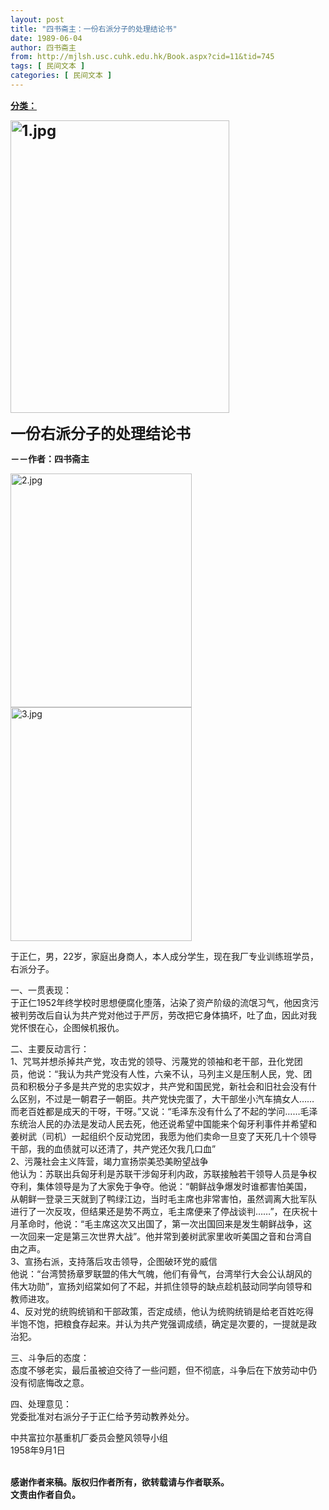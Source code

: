 ```yaml
---
layout: post
title: "四书斋主：一份右派分子的处理结论书"
date: 1989-06-04
author: 四书斋主
from: http://mjlsh.usc.cuhk.edu.hk/Book.aspx?cid=11&tid=745
tags: [ 民间文本 ]
categories: [ 民间文本 ]
---
```


<div style="margin: 15px 10px 10px 0px;">
 <div>
  <span id="ctl00_ContentPlaceHolder1_chapter1_SubjectLabel" style="font-weight:bold;text-decoration:underline;">
   分类：
  </span>
 </div>
 <p>
  <strong>
   <font size="5">
    <img align="top" alt="1.jpg" border="0" height="468" src="http://mjlsh.usc.cuhk.edu.hk/medias/contents/745/e/1.jpg" width="350"/>
   </font>
  </strong>
 </p>
 <p>
  <strong>
   <font size="5">
    一份右派分子的处理结论书
   </font>
  </strong>
 </p>
 <p>
  <strong>
   －－作者：四书斋主
  </strong>
 </p>
 <p>
  <img align="top" alt="2.jpg" border="0" height="374" src="http://mjlsh.usc.cuhk.edu.hk/medias/contents/745/e/2.jpg" width="290"/>
  <img align="top" alt="3.jpg" border="0" height="374" src="http://mjlsh.usc.cuhk.edu.hk/medias/contents/745/e/3.jpg" width="290"/>
 </p>
 <p>
  于正仁，男，22岁，家庭出身商人，本人成分学生，现在我厂专业训练班学员，右派分子。
 </p>
 <p>
  一、一贯表现：
  <br/>
  于正仁1952年终学校时思想便腐化堕落，沾染了资产阶级的流氓习气，他因贪污被判劳改后自认为共产党对他过于严厉，劳改把它身体搞坏，吐了血，因此对我党怀恨在心，企图候机报仇。
 </p>
 <p>
  二、主要反动言行：
  <br/>
  1、咒骂并想杀掉共产党，攻击党的领导、污蔑党的领袖和老干部，丑化党团员，他说：“我认为共产党没有人性，六亲不认，马列主义是压制人民，党、团员和积极分子多是共产党的忠实奴才，共产党和国民党，新社会和旧社会没有什么区别，不过是一朝君子一朝臣。共产党快完蛋了，大干部坐小汽车搞女人……而老百姓都是成天的干呀，干呀。”又说：“毛泽东没有什么了不起的学问……毛泽东统治人民的办法是发动人民去死，他还说希望中国能来个匈牙利事件并希望和姜树武（司机）一起组织个反动党团，我愿为他们卖命一旦变了天死几十个领导干部，我的血债就可以还清了，共产党还欠我几口血”
  <br/>
  2、污蔑社会主义阵营，竭力宣扬崇美恐美盼望战争
  <br/>
  他认为：苏联出兵匈牙利是苏联干涉匈牙利内政，苏联接触若干领导人员是争权夺利，集体领导是为了大家免于争夺。他说：“朝鲜战争爆发时谁都害怕美国，从朝鲜一登录三天就到了鸭绿江边，当时毛主席也非常害怕，虽然调离大批军队进行了一次反攻，但结果还是势不两立，毛主席便来了停战谈判……”，在庆祝十月革命时，他说：“毛主席这次又出国了，第一次出国回来是发生朝鲜战争，这一次回来一定是第三次世界大战”。他并常到姜树武家里收听美国之音和台湾自由之声。
  <br/>
  3、宣扬右派，支持落后攻击领导，企图破环党的威信
  <br/>
  他说：“台湾赞扬章罗联盟的伟大气魄，他们有骨气，台湾举行大会公认胡风的伟大功勋”，宣扬刘绍棠如何了不起，并抓住领导的缺点趁机鼓动同学向领导和教师进攻。
  <br/>
  4、反对党的统购统销和干部政策，否定成绩，他认为统购统销是给老百姓吃得半饱不饱，把粮食存起来。并认为共产党强调成绩，确定是次要的，一提就是政治犯。
 </p>
 <p>
  三、斗争后的态度：
  <br/>
  态度不够老实，最后虽被迫交待了一些问题，但不彻底，斗争后在下放劳动中仍没有彻底悔改之意。
 </p>
 <p>
  四、处理意见：
  <br/>
  党委批准对右派分子于正仁给予劳动教养处分。
 </p>
 <p>
  中共富拉尔基重机厂委员会整风领导小组
  <br/>
  1958年9月1日
 </p>
 <p>
  <br/>
  <strong>
   感谢作者来稿。版权归作者所有，欲转载请与作者联系。
   <br/>
   文责由作者自负。
  </strong>
 </p>
</div>

